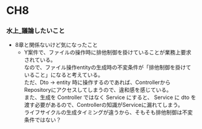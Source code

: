 # CH8　




### 水上_議論したいこと
- 8章と関係ないけど気になったこと
    - Y案件で、ファイルの操作時に排他制御を掛けていることが業務上要求されている。  
    なので、ファイル操作entityの生成時の不変条件が「排他制御を掛けていること」になると考えている。  
    ただ、Dto -> entity 時に操作するのであれば、ControllerからRepositoryにアクセスしてしまうので、違和感を感じている。  
    また、生成を Controller ではなく Service にすると、 Service に dto を渡す必要があるので、Controllerの知識がServiceに漏れてしまう。  
    ライフサイクルの生成タイミングが違うから、そもそも排他制御は不変条件ではない？

